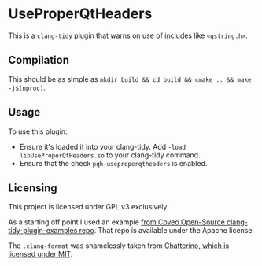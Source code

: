 # UseProperQtHeaders

This is a `clang-tidy` plugin that warns on use of includes like `<qstring.h>`.

## Compilation

This should be as simple as `mkdir build && cd build && cmake .. && make -j$(nproc)`.

## Usage

To use this plugin:
 - Ensure it's loaded it into your clang-tidy. Add `-load
   libUseProperQtHeaders.so` to your clang-tidy command.
 - Ensure that the check `pqh-useproperqtheaders` is enabled.

## Licensing

This project is licensed under GPL v3 exclusively.

As a starting off point I used an example [from Coveo Open-Source
clang-tidy-plugin-examples repo][example]. That repo is available under the
Apache license.

The `.clang-format` was shamelessly taken from [Chatterino, which is licensed
under MIT][c2license].

[example]: https://github.com/coveooss/clang-tidy-plugin-examples/
[c2license]: https://github.com/Chatterino/chatterino2/blob/master/LICENSE
